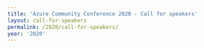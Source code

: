 ```yaml
---
title: 'Azure Community Conference 2020 - Call for speakers'
layout: call-for-speakers
permalink: /2020/call-for-speakers/
year: '2020'
---
```

